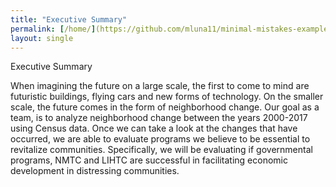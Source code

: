 ```yaml
---
title: "Executive Summary"
permalink: [/home/](https://github.com/mluna11/minimal-mistakes-example/blob/34a278aa7d0d85699996529a10808538b586fccd/_pages/home/)
layout: single
---
```


Executive Summary

When imagining the future on a large scale, the first to come to mind are futuristic buildings, flying cars and new forms of technology. On the smaller scale, the future comes in the form of neighborhood change. Our goal as a team, is to analyze neighborhood change between the years 2000-2017 using Census data. Once we can take a look at the changes that have occurred, we are able to evaluate programs we believe to be essential to revitalize communities. Specifically, we will be evaluating if governmental programs, NMTC and LIHTC are successful in facilitating economic development in distressing communities.
